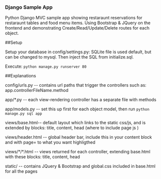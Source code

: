 ### Django Sample App

Python Django MVC sample app showing restaraunt reservations for restaraunt tables and food menu items. Using Bootstrap & JQuery on the frontend and demonstrating Create/Read/Update/Delete routes for each object.


##Setup

Setup your database in config/settings.py: SQLite file is used default, but can be changed to mysql. Then inject the SQL from initialize.sql. 

Execute: ```python manage.py runserver 80```

##Explanations

config/urls.py -- contains url paths that trigger the controllers such as: app.controllerFileName.method 

app/\*.py -- each view-rendering controller has a separate file with methods

app/models.py -- set this up first for each object model, then run ```python manage.py sql app```

views/base.html-- default layout which links to the static css/js, and is extended by blocks: title, content, head (where to include page js )

views/header.html -- global header bar, include this in your content block and with page= to what you want highligthed

views/\*/\*.html -- views returned for each controller, extending base.html with these blocks: title, content, head

static/ -- contains JQuery & Bootstrap and global.css included in base.html for all the pages